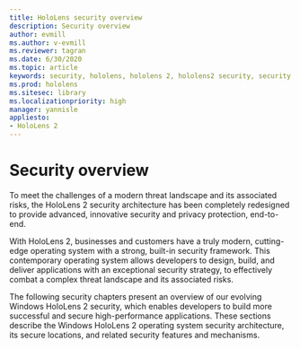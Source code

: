 ```yaml
---
title: HoloLens security overview
description: Security overview
author: evmill
ms.author: v-evmill
ms.reviewer: tagran
ms.date: 6/30/2020
ms.topic: article
keywords: security, hololens, hololens 2, hololens2 security, security overview
ms.prod: hololens
ms.sitesec: library
ms.localizationpriority: high
manager: yannisle
appliesto:
- HoloLens 2
---
```


# Security overview

To meet the challenges of a modern threat landscape and its associated risks, the HoloLens 2 security architecture has been completely redesigned to provide advanced, innovative security and privacy protection, end-to-end.

With HoloLens 2, businesses and customers have a truly modern, cutting-edge operating system with a strong, built-in security framework. This contemporary operating system allows developers to design, build, and deliver applications with an exceptional security strategy, to effectively combat a complex threat landscape and its associated risks. 

The following security chapters present an overview of our evolving Windows HoloLens 2 security, which enables developers to build more successful and secure high-performance applications. These sections describe the Windows HoloLens 2 operating system security architecture, its secure locations, and related security features and mechanisms.

